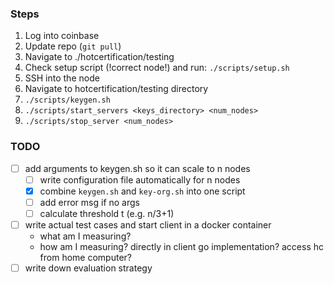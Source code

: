 
### Steps

1. Log into coinbase
2. Update repo (`git pull`)
3. Navigate to ./hotcertification/testing
4. Check setup script (!correct node!) and run: `./scripts/setup.sh`
5. SSH into the node
6. Navigate to hotcertification/testing directory
7. `./scripts/keygen.sh`
8. `./scripts/start_servers <keys_directory> <num_nodes>`
9. `./scripts/stop_server <num_nodes>`

### TODO

- [ ] add arguments to keygen.sh so it can scale to n nodes
  - [ ] write configuration file automatically for n nodes
  - [x] combine `keygen.sh` and `key-org.sh` into one script
  - [ ] add error msg if no args
  - [ ] calculate threshold t (e.g. n/3+1)

- [ ] write actual test cases and start client in a docker container
  - what am I measuring?
  - how am I measuring? directly in client go implementation? access hc from home computer?
- [ ] write down evaluation strategy
